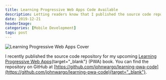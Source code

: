 ```yaml
---
title: Learning Progressive Web Apps Code Available
description: Letting readers know that I published the source code repository for Learning Progressive Web Apps.
date: 2019-12-21
headerImage: 
categories: [Mobile Development]
tags: post
---
```


![Learning Progressive Web Apps Cover](/images/covers/learning-pwa-160.png)

I recently published the source code repository for my upcoming [Learning Progressive Web Apps](https://amzn.to/2SgvJjq){target="_blank"} (PWA) book. You can find the repository on GitHub at [https://github.com/johnwargo/learning-pwa-code](https://github.com/johnwargo/learning-pwa-code){target="_blank"}.